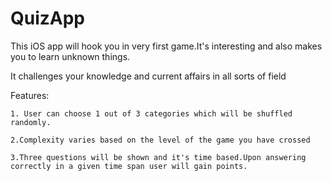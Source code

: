 # QuizApp


This iOS app will hook you in very first game.It's interesting and also makes you to learn unknown things.

It challenges your knowledge and current affairs in all sorts of field

Features:

    1. User can choose 1 out of 3 categories which will be shuffled randomly.

    2.Complexity varies based on the level of the game you have crossed

    3.Three questions will be shown and it's time based.Upon answering correctly in a given time span user will gain points.

